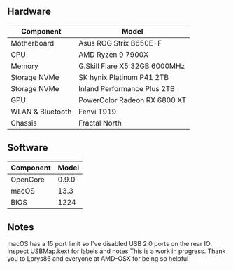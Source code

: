 ## Hardware

| Component        | Model                         |
| ---------------- | ----------------------------- |
| Motherboard      | Asus ROG Strix B650E-F        |
| CPU              | AMD Ryzen 9 7900X             |
| Memory           | G.Skill Flare X5 32GB 6000MHz |
| Storage NVMe     | SK hynix Platinum P41 2TB     |
| Storage NVMe     | Inland Performance Plus 2TB   |
| GPU              | PowerColor Radeon RX 6800 XT  |
| WLAN & Bluetooth | Fenvi T919                    |
| Chassis          | Fractal North                 |
## Software

| Component | Model  |
| --------- | ------ |
| OpenCore  | 0.9.0  |
| macOS     | 13.3   |
| BIOS      | 1224   |

## Notes
macOS has a 15 port limit so I've disabled USB 2.0 ports on the rear IO.  Inspect USBMap.kext for labels and notes
This is a work in progress. Thank you to Lorys86 and everyone at AMD-OSX for being so helpful
